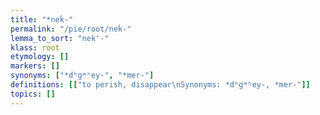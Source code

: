 ```yaml
---
title: "*neḱ-"
permalink: "/pie/root/neḱ-"
lemma_to_sort: "nek'-"
klass: root
etymology: []
markers: []
synonyms: ["*dʰgʷʰey-", "*mer-"]
definitions: [["to perish, disappear\nSynonyms: *dʰgʷʰey-, *mer-"]]
topics: []
---
```

